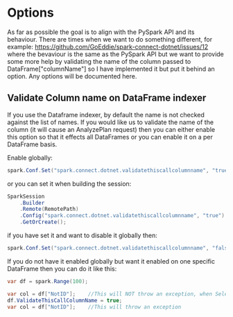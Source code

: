 # Options

As far as possible the goal is to align with the PySpark API and its behaviour. There are times when we want to do something different, for example: https://github.com/GoEddie/spark-connect-dotnet/issues/12 where the bevaviour is the same as the PySpark API but we want to provide some more help by validating the name of the column passed to DataFrame["columnName"] so I have implemented it but put it behind an option. Any options will be documented here.


## Validate Column name on DataFrame indexer

If you use the Dataframe indexer, by default the name is not checked against the list of names. If you would like us to validate the name of the column (it will cause an AnalyzePlan request) then you can either enable this option so that it effects all DataFrames or you can enable it on a per DataFrame basis.

Enable globally:

```csharp
spark.Conf.Set("spark.connect.dotnet.validatethiscallcolumnname", "true");
```

or you can set it when building the session:


```csharp
SparkSession
    .Builder
    .Remote(RemotePath)
    .Config("spark.connect.dotnet.validatethiscallcolumnname", "true")
    .GetOrCreate();
```

if you have set it and want to disable it globally then:

```csharp
spark.Conf.Set("spark.connect.dotnet.validatethiscallcolumnname", "false");
```

If you do not have it enabled globally but want it enabled on one specific DataFrame then you can do it like this:

```csharp
var df = spark.Range(100);

var col = df["NotID"];    //This will NOT throw an exception, when Select or another action are called it will fail then
df.ValidateThisCallColumnName = true;
var col = df["NotID"];    //This will throw an exception
```